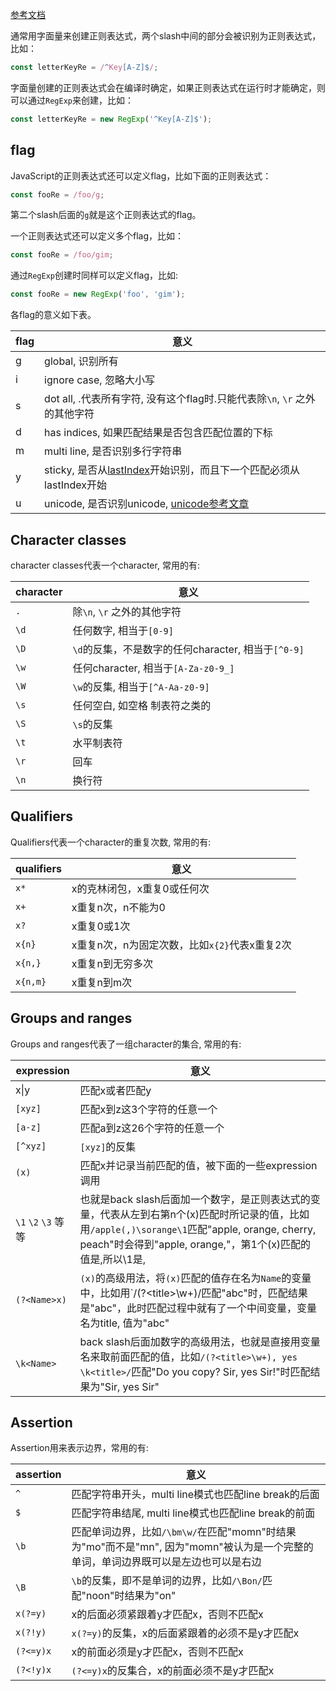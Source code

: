 [参考文档](https://developer.mozilla.org/en-US/docs/Web/JavaScript/Guide/Regular_Expressions)

通常用字面量来创建正则表达式，两个slash中间的部分会被识别为正则表达式，比如：

```js
const letterKeyRe = /^Key[A-Z]$/;
```

字面量创建的正则表达式会在编译时确定，如果正则表达式在运行时才能确定，则可以通过`RegExp`来创建，比如：

```js
const letterKeyRe = new RegExp('^Key[A-Z]$');
```

## flag

JavaScript的正则表达式还可以定义flag，比如下面的正则表达式：

```js
const fooRe = /foo/g;
```

第二个slash后面的`g`就是这个正则表达式的flag。

一个正则表达式还可以定义多个flag，比如：

```js
const fooRe = /foo/gim;
```

通过`RegExp`创建时同样可以定义flag，比如:

```js
const fooRe = new RegExp('foo', 'gim');
```

各flag的意义如下表。

flag | 意义
--- | ---
g | global, 识别所有
i | ignore case, 忽略大小写
s | dot all, .代表所有字符, 没有这个flag时.只能代表除`\n`, `\r` 之外的其他字符
d | has indices, 如果匹配结果是否包含匹配位置的下标
m | multi line, 是否识别多行字符串
y | sticky, 是否从[lastIndex](https://developer.mozilla.org/en-US/docs/Web/JavaScript/Reference/Global_Objects/RegExp/lastIndex)开始识别，而且下一个匹配必须从lastIndex开始
u | unicode, 是否识别unicode, [unicode参考文章](https://developer.mozilla.org/en-US/docs/Web/JavaScript/Guide/Regular_Expressions/Unicode_Property_Escapes)

## Character classes

character classes代表一个character, 常用的有:

character | 意义
--- | ---
`.` | 除`\n`, `\r` 之外的其他字符
`\d` | 任何数字, 相当于`[0-9]`
`\D` | `\d`的反集，不是数字的任何character, 相当于`[^0-9]`
`\w` | 任何character, 相当于`[A-Za-z0-9_]`
`\W` | `\w`的反集, 相当于`[^A-Aa-z0-9]`
`\s` | 任何空白, 如空格 制表符之类的
`\S` | `\s`的反集
`\t` | 水平制表符
`\r` | 回车
`\n` | 换行符

## Qualifiers

Qualifiers代表一个character的重复次数, 常用的有:

qualifiers | 意义
--- | ---
`x*` | x的克林闭包，x重复0或任何次
`x+` | x重复n次，n不能为0
`x?` | x重复0或1次
`x{n}` | x重复n次，n为固定次数，比如`x{2}`代表x重复2次
`x{n,}` | x重复n到无穷多次
`x{n,m}` | x重复n到m次

## Groups and ranges

Groups and ranges代表了一组character的集合, 常用的有:

expression | 意义
--- | ---
x\|y | 匹配x或者匹配y
`[xyz]` | 匹配x到z这3个字符的任意一个
`[a-z]` | 匹配a到z这26个字符的任意一个
`[^xyz]` | `[xyz]`的反集
`(x)` | 匹配x并记录当前匹配的值，被下面的一些expression调用
`\1` `\2` `\3` 等等 | 也就是back slash后面加一个数字，是正则表达式的变量，代表从左到右第n个(x)匹配时所记录的值，比如用`/apple(,)\sorange\1`匹配"apple, orange, cherry, peach"时会得到"apple, orange,"，第1个(x)匹配的值是,所以\\1是,
`(?<Name>x)` | `(x)`的高级用法，将`(x)`匹配的值存在名为`Name`的变量中，比如用`/(?\<title>\w+)/匹配"abc"时，匹配结果是"abc"，此时匹配过程中就有了一个中间变量，变量名为title, 值为"abc"
`\k<Name>` | back slash后面加数字的高级用法，也就是直接用变量名来取前面匹配的值，比如`/(?<title>\w+), yes \k<title>/`匹配"Do you copy? Sir, yes Sir!"时匹配结果为"Sir, yes Sir"

## Assertion

Assertion用来表示边界，常用的有:

assertion | 意义
--- | ---
`^` | 匹配字符串开头，multi line模式也匹配line break的后面
`$` | 匹配字符串结尾, multi line模式也匹配line break的前面
`\b` | 匹配单词边界，比如`/\bm\w/`在匹配"momn"时结果为"mo"而不是"mn", 因为"momn"被认为是一个完整的单词，单词边界既可以是左边也可以是右边
`\B` | `\b`的反集，即不是单词的边界，比如`/\Bon/`匹配"noon"时结果为"on"
`x(?=y)` | x的后面必须紧跟着y才匹配x，否则不匹配x
`x(?!y)` | `x(?=y)`的反集，x的后面紧跟着的必须不是y才匹配x
`(?<=y)x` | x的前面必须是y才匹配x，否则不匹配x
`(?<!y)x` | `(?<=y)x`的反集合，x的前面必须不是y才匹配x
